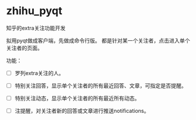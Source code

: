 # zhihu_pyqt


知乎的extra关注功能开发

拟用pyqt做成客户端，先做成命令行版。
都是针对某一个关注者，点击进入单个关注者的页面。

功能：
- [ ] 罗列extra关注的人。
- [ ] 特别关注回答，显示单个关注者的所有最近回答、文章，可指定是否提醒。
- [ ] 特别关注动态，显示单个关注者的所有最近所有动态。
- [ ] 注提醒，对关注者新的回答或文章进行推送notifications。

